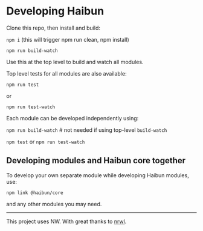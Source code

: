 # Developing Haibun

Clone this repo, then install and build:

  `npm i` (this will trigger npm run clean, npm install)

  `npm run build-watch`

Use this at the top level to build and watch all modules.

Top level tests for all modules are also available:

`npm run test`

or

`npm run test-watch`

Each module can be developed independently using: 

`npm run build-watch`  # not needed if using top-level `build-watch`

`npm test` or `npm run test-watch`

## Developing modules and Haibun core together

To develop your own separate module while developing Haibun modules, use:

`npm link @haibun/core`

and any other modules you may need.


---

This project uses NW. With great thanks to [nrwl](https://nx.dev/).
